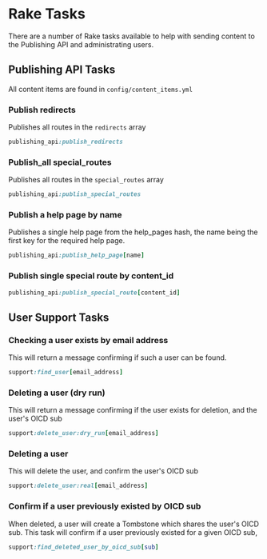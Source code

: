 # Rake Tasks

There are a number of Rake tasks available to help with
sending content to the Publishing API and administrating users.

## Publishing API Tasks

All content items are found in `config/content_items.yml`

### Publish redirects
Publishes all routes in the `redirects` array
```ruby
publishing_api:publish_redirects
```

### Publish_all special_routes
Publishes all routes in the `special_routes` array

```ruby
publishing_api:publish_special_routes
```

### Publish a help page by name
Publishes a single help page from the help_pages hash, the name
being the first key for the required help page.
```ruby
publishing_api:publish_help_page[name]
```

### Publish single special route by content_id
```ruby
publishing_api:publish_special_route[content_id]
```

## User Support Tasks

### Checking a user exists by email address
This will return a message confirming if such a
user can be found.
```ruby
support:find_user[email_address]
```

### Deleting a user (dry run)
This will return a message confirming if the user
exists for deletion, and the user's OICD sub
```ruby
support:delete_user:dry_run[email_address]
```

### Deleting a user
This will delete the user, and confirm the user's
OICD sub
```ruby
support:delete_user:real[email_address]
```

### Confirm if a user previously existed by OICD sub
When deleted, a user will create a Tombstone which shares the
user's OICD sub. This task will confirm if a user previously
existed for a given OICD sub,
```ruby
support:find_deleted_user_by_oicd_sub[sub]
```

